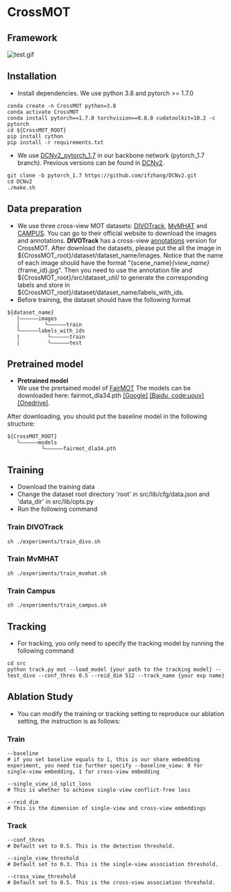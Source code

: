 # CrossMOT

## Framework
![test.gif](assets/framework.jpg)

## Installation
* Install dependencies. We use python 3.8 and pytorch >= 1.7.0
```
conda create -n CrossMOT python=3.8
conda activate CrossMOT
conda install pytorch==1.7.0 torchvision==0.8.0 cudatoolkit=10.2 -c pytorch
cd ${CrossMOT_ROOT}
pip install cython
pip install -r requirements.txt
```
* We use [DCNv2_pytorch_1.7](https://github.com/ifzhang/DCNv2/tree/pytorch_1.7) in our backbone network (pytorch_1.7 branch). Previous versions can be found in [DCNv2](https://github.com/CharlesShang/DCNv2).
```
git clone -b pytorch_1.7 https://github.com/ifzhang/DCNv2.git
cd DCNv2
./make.sh
```

## Data preparation

* We use three cross-view MOT datasets: [DIVOTrack](https://github.com/shengyuhao/DIVOTrack), [MvMHAT](https://github.com/realgump/MvMHAT) and [CAMPUS](http://web.cs.ucla.edu/~yuanluxu/research/mv_track.html). You can go to their official website to download the images and annotations. **DIVOTrack** has a cross-view [annotations](https://drive.google.com/file/d/1eedti0PPJ_nDlS3SFsy08DRpSh8RAdyU/view?usp=share_link) version for CrossMOT. After download the datasets, please put the all the image in \${CrossMOT_root}/dataset/dataset_name/images. Notice that the name of each image should have the format "{scene_name}_{view_name}_{frame_id}.jpg". Then you need to use the annotation file and  ${CrossMOT_root}/src/dataset_util/ to generate the corresponding labels and store in \${CrossMOT_root}/dataset/dataset_name/labels_with_ids. 
* Before training, the dataset should have the following format

```
${dataset_name}
   |——————images
   |        └——————train
   └——————labels_with_ids
   |         └——————train
   |         └——————test
```


## Pretrained model
* **Pretrained model**\
We use the prertained model of [FairMOT](https://github.com/ifzhang/FairMOT) The models can be downloaded here: fairmot_dla34.pth [[Google]](https://drive.google.com/file/d/1iqRQjsG9BawIl8SlFomMg5iwkb6nqSpi/view?usp=sharing) [[Baidu, code:uouv]](https://pan.baidu.com/s/1H1Zp8wrTKDk20_DSPAeEkg) [[Onedrive]](https://microsoftapc-my.sharepoint.com/:u:/g/personal/v-yifzha_microsoft_com/EWHN_RQA08BDoEce_qFW-ogBNUsb0jnxG3pNS3DJ7I8NmQ?e=p0Pul1).

After downloading, you should put the baseline model in the following structure:
```
${CrossMOT_ROOT}
   └——————models
           └——————fairmot_dla34.pth
```

## Training
* Download the training data
* Change the dataset root directory 'root' in src/lib/cfg/data.json and 'data_dir' in src/lib/opts.py
* Run the following command

### Train DIVOTrack
```
sh ./experiments/train_divo.sh
```

### Train MvMHAT
```
sh ./experiments/train_mvmhat.sh
```
### Train Campus
```
sh ./experiments/train_campus.sh
```
## Tracking
* For tracking, you only need to specify the tracking model by running the following command
```
cd src
python track.py mot --load_model {your path to the tracking model} --test_divo --conf_thres 0.5 --reid_dim 512 --track_name {your exp name}
```

## Ablation Study 
* You can modify the training or tracking setting to reproduce our ablation setting, the instruction is as follows:

### Train
```
--baseline  
# if you set baseline equals to 1, this is our share embedding experiment, you need tio further specify --baseline_view: 0 for single-view embedding, 1 for cross-view embedding 

--single_view_id_split_loss
# This is whether to achieve single-view conflict-free loss

--reid_dim
# This is the dimension of single-view and cross-view embeddings
```

### Track
```
--conf_thres
# Default set to 0.5. This is the detection threshold.

--single_view_threshold
# Default set to 0.3. This is the single-view association threshold.

--cross_view_threshold
# Default set to 0.5. This is the cross-view association threshold.
```
